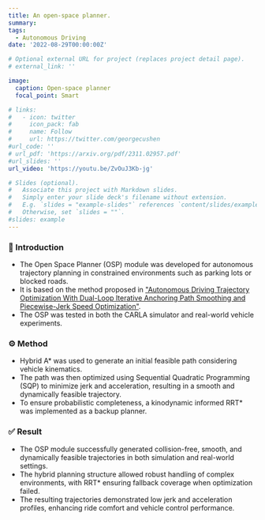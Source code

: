 ```yaml
---
title: An open-space planner.
summary: 
tags:
  - Autonomous Driving
date: '2022-08-29T00:00:00Z'

# Optional external URL for project (replaces project detail page).
# external_link: ''

image:
  caption: Open-space planner
  focal_point: Smart

# links:
#   - icon: twitter
#     icon_pack: fab
#     name: Follow
#     url: https://twitter.com/georgecushen
#url_code: ''
# url_pdf: 'https://arxiv.org/pdf/2311.02957.pdf'
#url_slides: ''
url_video: 'https://youtu.be/ZvOuJ3Kb-jg' 

# Slides (optional).
#   Associate this project with Markdown slides.
#   Simply enter your slide deck's filename without extension.
#   E.g. `slides = "example-slides"` references `content/slides/example-slides.md`.
#   Otherwise, set `slides = ""`.
#slides: example
---
```

### 🧾 Introduction
- The Open Space Planner (OSP) module was developed for autonomous trajectory planning in constrained environments such as parking lots or blocked roads.
- It is based on the method proposed in ["Autonomous Driving Trajectory Optimization With Dual-Loop Iterative Anchoring Path Smoothing and Piecewise-Jerk Speed Optimization"](https://ieeexplore.ieee.org/abstract/document/9300224).
- The OSP was tested in both the CARLA simulator and real-world vehicle experiments.
### ⚙️ Method
- Hybrid A* was used to generate an initial feasible path considering vehicle kinematics.
- The path was then optimized using Sequential Quadratic Programming (SQP) to minimize jerk and acceleration, resulting in a smooth and dynamically feasible trajectory.
- To ensure probabilistic completeness, a kinodynamic informed RRT* was implemented as a backup planner.
### ✅ Result
- The OSP module successfully generated collision-free, smooth, and dynamically feasible trajectories in both simulation and real-world settings.
- The hybrid planning structure allowed robust handling of complex environments, with RRT* ensuring fallback coverage when optimization failed.
- The resulting trajectories demonstrated low jerk and acceleration profiles, enhancing ride comfort and vehicle control performance.